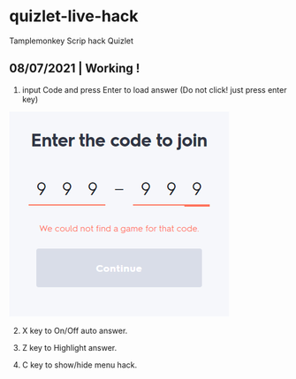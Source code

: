 # quizlet-live-hack
Tamplemonkey Scrip hack Quizlet

## 08/07/2021 | Working !

1. input Code and press Enter to load answer (Do not click! just press enter key)

![Input game code](1.png)

2. X key to On/Off auto answer.

3. Z key to Highlight answer.

4. C key to show/hide menu hack.


